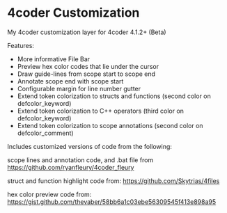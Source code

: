 # 4coder Customization
My 4coder customization layer for 4coder 4.1.2+ (Beta)

Features:
* More informative File Bar
* Preview hex color codes that lie under the cursor
* Draw guide-lines from scope start to scope end
* Annotate scope end with scope start
* Configurable margin for line number gutter
* Extend token colorization to structs and functions (second color on defcolor_keyword)
* Extend token colorization to C++ operators (third color on defcolor_keyword)
* Extend token colorization to scope annotations (second color on defcolor_comment)

Includes customized versions of code from the following:

scope lines and annotation code, and .bat file from https://github.com/ryanfleury/4coder_fleury

struct and function highlight code from: https://github.com/Skytrias/4files

hex color preview code from: https://gist.github.com/thevaber/58bb6a1c03ebe56309545f413e898a95
